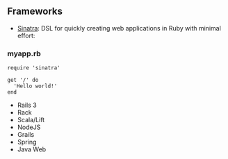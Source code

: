 ## Frameworks
- [Sinatra](http://www.sinatrarb.com/intro): DSL for quickly creating web applications in Ruby with minimal effort:

### myapp.rb

    require 'sinatra'

    get '/' do
      'Hello world!'
    end

- Rails 3
- Rack
- Scala/Lift
- NodeJS
- Grails
- Spring
- Java Web
